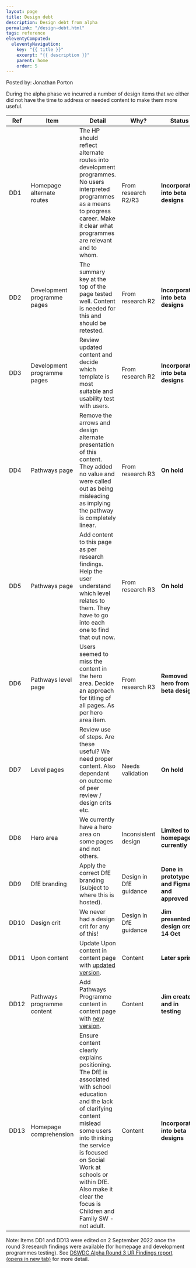 ```yaml
---
layout: page
title: Design debt
description: Design debt from alpha
permalink: "/design-debt.html"
tags: reference
eleventyComputed:
  eleventyNavigation:
    key: "{{ title }}"
    excerpt: "{{ description }}"
    parent: home
    order: 5
---
```


Posted by: Jonathan Porton

During the alpha phase we incurred a number of design items that we either did not have the time to address or needed content to make them more useful.

| Ref  | Item                        | Detail                                                                                                                                                                                                                                                                                           | Why?                   | Status                                       |
|------|-----------------------------|--------------------------------------------------------------------------------------------------------------------------------------------------------------------------------------------------------------------------------------------------------------------------------------------------|------------------------|----------------------------------------------|
| DD1  | Homepage alternate routes   | The HP should reflect alternate routes into development programmes. No users interpreted programmes as a means to progress career. Make it clear what programmes are relevant and to whom.                                                                                                       | From research R2/R3    | **Incorporated into beta designs**           |
| DD2  | Development programme pages | The summary key at the top of the page tested well. Content is needed for this and should be retested.                                                                                                                                                                                           | From research R2       | **Incorporated into beta designs**           |
| DD3  | Development programme pages | Review updated content and decide which template is most suitable and usability test with users.                                                                                                                                                                                                 | From research R2       | **Incorporated into beta designs**           |
| DD4  | Pathways page               | Remove the arrows and design alternate presentation of this content. They added no value and were called out as being misleading as implying the pathway is completely linear.                                                                                                                   | From research R3       | **On hold**                                  |
| DD5  | Pathways page               | Add content to this page as per research findings. Help the user understand which level relates to them. They have to go into each one to find that out now.                                                                                                                                     | From research R3       | **On hold**                                  |
| DD6  | Pathways level page         | Users seemed to miss the content in the hero area. Decide an approach for titling of all pages. As per hero area item.                                                                                                                                                                           | From research R3       | **Removed hero from beta designs**           |
| DD7  | Level pages                 | Review use of steps. Are these useful? We need proper content. Also dependant on outcome of peer review / design crits etc.                                                                                                                                                                      | Needs validation       | **On hold**                                  |
| DD8  | Hero area                   | We currently have a hero area on some pages and not others.                                                                                                                                                                                                                                      | Inconsistent design    | **Limited to homepage currently**            |
| DD9  | DfE branding                | Apply the correct DfE branding (subject to where this is hosted).                                                                                                                                                                                                                                | Design in DfE guidance | **Done in prototype and Figma and approved** |
| DD10 | Design crit                 | We never had a design crit for any of this!                                                                                                                                                                                                                                                      | Design in DfE guidance | **Jim presented to design crew 14 Oct**      |
| DD11 | Upon content                | Update Upon content in content page with <a href="https://docs.google.com/document/d/1Ov605Jy2SS9wF1kBW4R65QqdlHDyzaKD3x31PMdSrAs/edit?usp=sharing" target="_blank">updated version</a>.                                                                                                         | Content                | **Later sprints**                            |
| DD12 | Pathways programme content  | Add Pathways Programme content in content page with <a href="https://docs.google.com/document/d/1DBxyIH9cqiH-tW3YYJ2Zi9tVaYT-lHTKIb_SJXR-gv0/edit?usp=sharing" target="_blank">new version</a>.                                                                                                  | Content                | **Jim created and in testing**               |
| DD13 | Homepage comprehension      | Ensure content clearly explains positioning. The DfE is associated with school education and the lack of clarifying content mislead some users into thinking the service is focused on Social Work at schools or within DfE. Also make it clear the focus is Children and Family SW - not adult. | Content                | **Incorporated into beta designs**           |

Note: Items DD1 and DD13 were edited on 2 September 2022 once the round 3 research findings were available (for homepage and development programmes testing). See <a href="https://docs.google.com/presentation/d/11MnqvxkWeXfDxY2RkGzq6dtJ_T--K1YTAgiP6yfRmR8/edit?usp=sharing" target="_blank">DSWDC Alpha Round 3 UR Findings report (opens in new tab)</a> for more detail.
